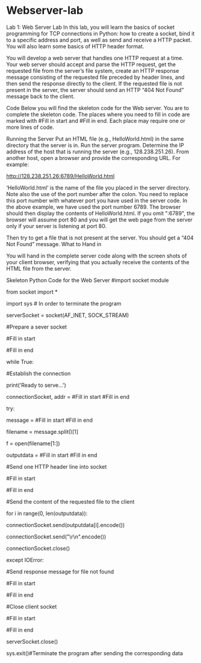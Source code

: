 # Webserver-lab
Lab 1: Web Server Lab
In this lab, you will learn the basics of socket programming for TCP connections in Python: how to create
a socket, bind it to a specific address and port, as well as send and receive a HTTP packet. You will also
learn some basics of HTTP header format.

You will develop a web server that handles one HTTP request at a time. Your web server should accept
and parse the HTTP request, get the requested file from the server’s file system, create an HTTP response
message consisting of the requested file preceded by header lines, and then send the response directly to
the client. If the requested file is not present in the server, the server should send an HTTP “404 Not
Found” message back to the client.

Code
Below you will find the skeleton code for the Web server. You are to complete the skeleton code. The
places where you need to fill in code are marked with #Fill in start and #Fill in end. Each place
may require one or more lines of code.

Running the Server
Put an HTML file (e.g., HelloWorld.html) in the same directory that the server is in. Run the server
program. Determine the IP address of the host that is running the server (e.g., 128.238.251.26). From
another host, open a browser and provide the corresponding URL. For example:

http://128.238.251.26:6789/HelloWorld.html

‘HelloWorld.html’ is the name of the file you placed in the server directory. Note also the use of the port
number after the colon. You need to replace this port number with whatever port you have used in the
server code. In the above example, we have used the port number 6789. The browser should then display
the contents of HelloWorld.html. If you omit ":6789", the browser will assume port 80 and you will get
the web page from the server only if your server is listening at port 80.

Then try to get a file that is not present at the server. You should get a “404 Not Found” message.
What to Hand in

You will hand in the complete server code along with the screen shots of your client browser, verifying
that you actually receive the contents of the HTML file from the server.

Skeleton Python Code for the Web Server
#import socket module

from socket import *

import sys # In order to terminate the program

serverSocket = socket(AF_INET, SOCK_STREAM)

#Prepare a sever socket

#Fill in start

#Fill in end

while True:

#Establish the connection

print('Ready to serve...')

connectionSocket, addr = #Fill in start #Fill in end

try:

message = #Fill in start #Fill in end

filename = message.split()[1]

f = open(filename[1:])

outputdata = #Fill in start #Fill in end

#Send one HTTP header line into socket

#Fill in start

#Fill in end

#Send the content of the requested file to the client

for i in range(0, len(outputdata)):

connectionSocket.send(outputdata[i].encode())

connectionSocket.send("\r\n".encode())

connectionSocket.close()

except IOError:

#Send response message for file not found

#Fill in start

#Fill in end

#Close client socket

#Fill in start

#Fill in end

serverSocket.close()

sys.exit()#Terminate the program after sending the corresponding data
